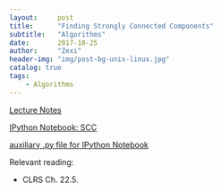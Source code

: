 ```yaml
---
layout:     post
title:      "Finding Strongly Connected Components"
subtitle:   "Algorithms"
date:       2017-10-25
author:     "Zexi"
header-img: "img/post-bg-unix-linux.jpg"
catalog: true
tags:
    - Algorithms
---
```


[Lecture Notes](/blog/docs/algorithms/CS161Lecture09.pdf)

[IPython Notebook: SCC](/blog/docs/algorithms/lecture10_scc.html)

[auxiliary .py file for IPython Notebook](/blog/docs/algorithms/graphStuff.py)

Relevant reading:

* CLRS Ch. 22.5.